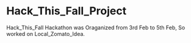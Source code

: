# Hack_This_Fall_Project
Hack_This_Fall Hackathon was Oraganized from 3rd Feb to 5th Feb, So worked on Local_Zomato_Idea.
